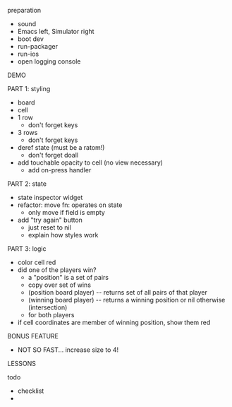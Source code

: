 preparation

- sound
- Emacs left, Simulator right
- boot dev
- run-packager
- run-ios
- open logging console

DEMO

PART 1: styling

- board
- cell
- 1 row
  - don't forget keys
- 3 rows
  - don't forget keys
- deref state (must be a ratom!)
  - don't forget doall
- add touchable opacity to cell (no view necessary)
  - add on-press handler

PART 2: state

- state inspector widget
- refactor: move fn: operates on state
  - only move if field is empty
- add "try again" button
  - just reset to nil
  - explain how styles work

PART 3: logic

- color cell red
- did one of the players win?
  - a "position" is a set of pairs
  - copy over set of wins
  - (position board player) -- returns set of all pairs of that player
  - (winning board player) -- returns a winning position or nil otherwise (intersection)
  - for both players
- if cell coordinates are member of winning position, show them red

BONUS FEATURE

- NOT SO FAST... increase size to 4!

LESSONS


todo

- checklist 
- 
